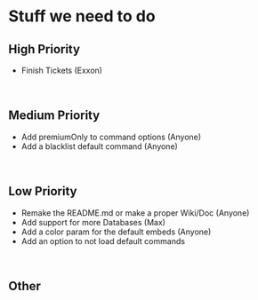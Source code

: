 # Stuff we need to do

## High Priority

<ul>
    <li>Finish Tickets (Exxon)</li>
</ul>

<br>

## Medium Priority

<ul>
    <li>Add premiumOnly to command options (Anyone)</li>
    <li>Add a blacklist default command (Anyone)</li>
</ul>

<br>

## Low Priority

<ul>
    <li>Remake the README.md or make a proper Wiki/Doc (Anyone)</li>
    <li>Add support for more Databases (Max)</li>
    <li>Add a color param for the default embeds (Anyone)</li> 
    <li>Add an option to not load default commands</li>
</ul>

<br>

## Other
